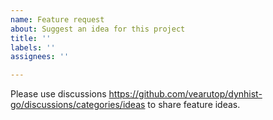 ```yaml
---
name: Feature request
about: Suggest an idea for this project
title: ''
labels: ''
assignees: ''

---
```


Please use discussions https://github.com/vearutop/dynhist-go/discussions/categories/ideas to share feature ideas.
